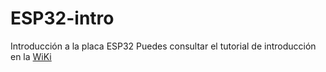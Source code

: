 # ESP32-intro
Introducción a la placa ESP32
Puedes consultar el tutorial de introducción en la [WiKi](../../wiki)
